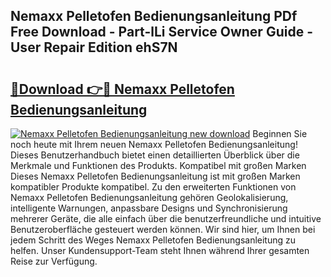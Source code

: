 ## Nemaxx Pelletofen Bedienungsanleitung PDf Free Download - Part-lLi Service Owner Guide - User Repair Edition ehS7N

# <h2><a href="http://df0h1f.blite.top/?on=Nemaxx+Pelletofen+Bedienungsanleitung">🔗Download 👉🔴 Nemaxx Pelletofen Bedienungsanleitung</a></h2>

[![Nemaxx Pelletofen Bedienungsanleitung new download](https://i.imgur.com/lujVjoI.png)](http://df0h1f.blite.top/?on=Nemaxx+Pelletofen+Bedienungsanleitung)
Beginnen Sie noch heute mit Ihrem neuen Nemaxx Pelletofen Bedienungsanleitung! Dieses Benutzerhandbuch bietet einen detaillierten Überblick über die Merkmale und Funktionen des Produkts. Kompatibel mit großen Marken Dieses Nemaxx Pelletofen Bedienungsanleitung ist mit großen Marken kompatibler Produkte kompatibel. Zu den erweiterten Funktionen von Nemaxx Pelletofen Bedienungsanleitung gehören Geolokalisierung, intelligente Warnungen, anpassbare Designs und Synchronisierung mehrerer Geräte, die alle einfach über die benutzerfreundliche und intuitive Benutzeroberfläche gesteuert werden können. Wir sind hier, um Ihnen bei jedem Schritt des Weges Nemaxx Pelletofen Bedienungsanleitung zu helfen. Unser Kundensupport-Team steht Ihnen während Ihrer gesamten Reise zur Verfügung.
